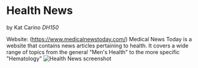 # Health News
by Kat Carino *DH150*

Website: (https://www.medicalnewstoday.com/)
Medical News Today is a website that contains news articles pertaining to health. It covers a wide range of topics from the general "Men's Health" to the more specific "Hematology"
![Health News screenshot](https://kcarino17.github.io/DH150-UX/HealthNewsHome.png)
